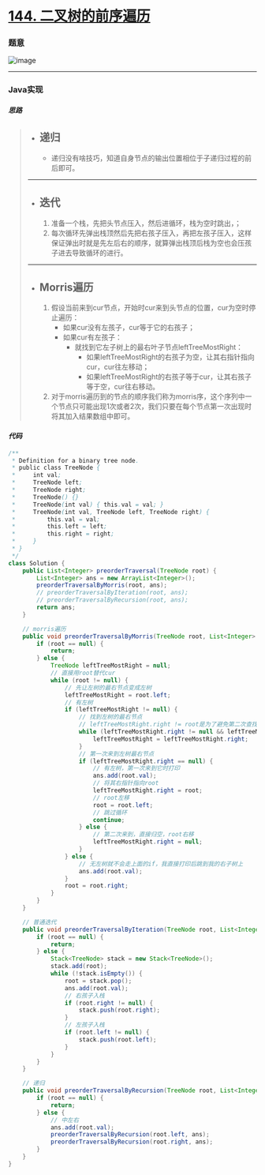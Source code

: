 # [144. 二叉树的前序遍历](https://leetcode.cn/problems/binary-tree-preorder-traversal/)

### 题意

![image](https://user-images.githubusercontent.com/75558694/179432465-eecc3d3e-847f-40c4-b15b-311bff956e3b.png)

---

### Java实现

#### *思路*

> - **递归**
>   ---
>   - 递归没有啥技巧，知道自身节点的输出位置相位于子递归过程的前后即可。
>   
> ---
> 
> - **迭代**
>   ---
>   1. 准备一个栈，先把头节点压入，然后进循环，栈为空时跳出，；
>   2. 每次循环先弹出栈顶然后先把右孩子压入，再把左孩子压入，这样保证弹出时就是先左后右的顺序，就算弹出栈顶后栈为空也会压孩子进去导致循环的进行。
>   
> ---
> 
> - **Morris遍历**
>   ---
>   1. 假设当前来到cur节点，开始时cur来到头节点的位置，cur为空时停止遍历：
>      - 如果cur没有左孩子，cur等于它的右孩子；
>      - 如果cur有左孩子：
>        - 就找到它左子树上的最右叶子节点leftTreeMostRight：
>          - 如果leftTreeMostRight的右孩子为空，让其右指针指向cur，cur往左移动；
>          - 如果leftTreeMostRight的右孩子等于cur，让其右孩子等于空，cur往右移动。
>   2. 对于morris遍历到的节点的顺序我们称为morris序，这个序列中一个节点只可能出现1次或者2次，我们只要在每个节点第一次出现时将其加入结果数组中即可。

#### *代码*

```java
/**
 * Definition for a binary tree node.
 * public class TreeNode {
 *     int val;
 *     TreeNode left;
 *     TreeNode right;
 *     TreeNode() {}
 *     TreeNode(int val) { this.val = val; }
 *     TreeNode(int val, TreeNode left, TreeNode right) {
 *         this.val = val;
 *         this.left = left;
 *         this.right = right;
 *     }
 * }
 */
class Solution {
    public List<Integer> preorderTraversal(TreeNode root) {
        List<Integer> ans = new ArrayList<Integer>();
        preorderTraversalByMorris(root, ans);
        // preorderTraversalByIteration(root, ans);
        // preorderTraversalByRecursion(root, ans);
        return ans;
    }

    // morris遍历
    public void preorderTraversalByMorris(TreeNode root, List<Integer> ans) {
        if (root == null) {
            return;
        } else {
            TreeNode leftTreeMostRight = null;
            // 直接用root替代cur
            while (root != null) {
                // 先让左树的最右节点变成左树
                leftTreeMostRight = root.left;
                // 有左树
                if (leftTreeMostRight != null) {
                    // 找到左树的最右节点
                    // leftTreeMostRight.right != root是为了避免第二次查找的误判
                    while (leftTreeMostRight.right != null && leftTreeMostRight.right != root) {
                        leftTreeMostRight = leftTreeMostRight.right;
                    }
                    // 第一次来到左树最右节点
                    if (leftTreeMostRight.right == null) {
                        // 有左树，第一次来到它时打印
                        ans.add(root.val);
                        // 将其右指针指向root
                        leftTreeMostRight.right = root;
                        // root左移
                        root = root.left;
                        // 跳过循环
                        continue;
                    } else {
                        // 第二次来到，直接归空，root右移
                        leftTreeMostRight.right = null;
                    }
                } else {
                    // 无左树就不会走上面的if，我直接打印后跳到我的右子树上
                    ans.add(root.val);
                }
                root = root.right;
            }
        }
    }

    // 普通迭代
    public void preorderTraversalByIteration(TreeNode root, List<Integer> ans) {
        if (root == null) {
            return;
        } else {
            Stack<TreeNode> stack = new Stack<TreeNode>();
            stack.add(root);
            while (!stack.isEmpty()) {
                root = stack.pop();
                ans.add(root.val);
                // 右孩子入栈
                if (root.right != null) {
                    stack.push(root.right);
                }
                // 左孩子入栈
                if (root.left != null) {
                    stack.push(root.left);
                }
            }
        }
    }

    // 递归
    public void preorderTraversalByRecursion(TreeNode root, List<Integer> ans) {
        if (root == null) {
            return;
        } else {
            // 中左右
            ans.add(root.val);
            preorderTraversalByRecursion(root.left, ans);
            preorderTraversalByRecursion(root.right, ans);
        }
    }
}
```
